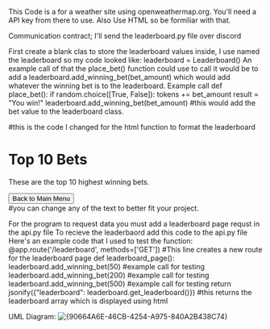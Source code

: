 This Code is a for a weather site using openweathermap.org.
You'll need a API key from there to use.
Also Use HTML so be formiliar with that. 

Communication contract; I'll send the leaderboard.py file over discord

First create a blank clas to store the leaderboard values inside, I use named the leaderboard so my code looked like: leaderboard = Leaderboard() 
An example call of that the place_bet() function could use to call it would be to add a leaderboard.add_winning_bet(bet_amount) which would add whatever the winning bet is to the leaderboard. 
Example call 
def place_bet():
    if random.choice([True, False]):
        tokens += bet_amount
        result = "You win!"
        leaderboard.add_winning_bet(bet_amount)
#this would add the bet value to the leaderboard class.
        
#this is the code I changed for the html function to format the leaderboard
<!-- Leaderboard Page --> 
  <div id="leaderboard" class="page">
        <h1>Top 10 Bets</h1>
        <p>These are the top 10 highest winning bets.</p>
        <ul id="leaderboard-list"></ul>
        <button onclick="switchPage('main-menu')">Back to Main Menu</button>
  </div> #you can change any of the text to better fit your project.

For the program to request data you must add a leaderboard page requst in the api.py file
To recieve the leaderbaord add this code to the api.py file
Here's an example code that I used to test the function:
@app.route('/leaderboard', methods=['GET']) #This line creates a new route for the leaderboard page
def leaderboard_page():
    leaderboard.add_winning_bet(50) #example call for testing
    leaderboard.add_winning_bet(200) #example call for testing
    leaderboard.add_winning_bet(500) #example call for testing
    return jsonify({"leaderboard": leaderboard.get_leaderboard()}) #this returns the leaderboard array which is displayed using html

UML Diagram:
![{90664A6E-46CB-4254-A975-840A2B438C74}](https://github.com/user-attachments/assets/0cf383a8-93b9-43f3-953a-955435798add)
